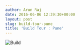 ```yaml
---
author: Arun Raj
date: 2016-06-06 12:39:30+00:00
layout: post
slug: build-tour-pune
title: 'Build Tour : Pune'
---
```

![Build](http://arun619.github.io/blog/assets/img/short_pune_m.jpg)
